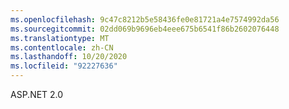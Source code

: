 ```yaml
---
ms.openlocfilehash: 9c47c8212b5e58436fe0e81721a4e7574992da56
ms.sourcegitcommit: 02dd069b9696eb4eee675b6541f86b2602076448
ms.translationtype: MT
ms.contentlocale: zh-CN
ms.lasthandoff: 10/20/2020
ms.locfileid: "92227636"
---
```

ASP.NET 2.0